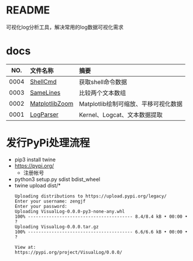 # README

可视化log分析工具，解决常用的log数据可视化需求

# docs

NO.  |文件名称|摘要
:---:|:--|:--
0004 | [ShellCmd](docs/0004_ShellCmd.md) | 获取shell命令数据
0003 | [SameLines](docs/0003_SameLines.md) | 比较两个文本数组
0002 | [MatplotlibZoom](docs/0002_MatplotlibZoom.md) | Matplotlib绘制可缩放、平移可视化数据
0001 | [LogParser](docs/0001_LogParser.md) | Kernel、Logcat、文本数据提取

# 发行PyPi处理流程

* pip3 install twine
* https://pypi.org/
  * 注册帐号
* python3 setup.py sdist bdist_wheel
* twine upload dist/*
  ```
  Uploading distributions to https://upload.pypi.org/legacy/
  Enter your username: zengjf
  Enter your password:
  Uploading VisualLog-0.0.0-py3-none-any.whl
  100% ---------------------------------------- 8.4/8.4 kB • 00:00 • ?
  Uploading VisualLog-0.0.0.tar.gz
  100% ---------------------------------------- 6.6/6.6 kB • 00:00 • ?
  
  View at:
  https://pypi.org/project/VisualLog/0.0.0/
  ```
